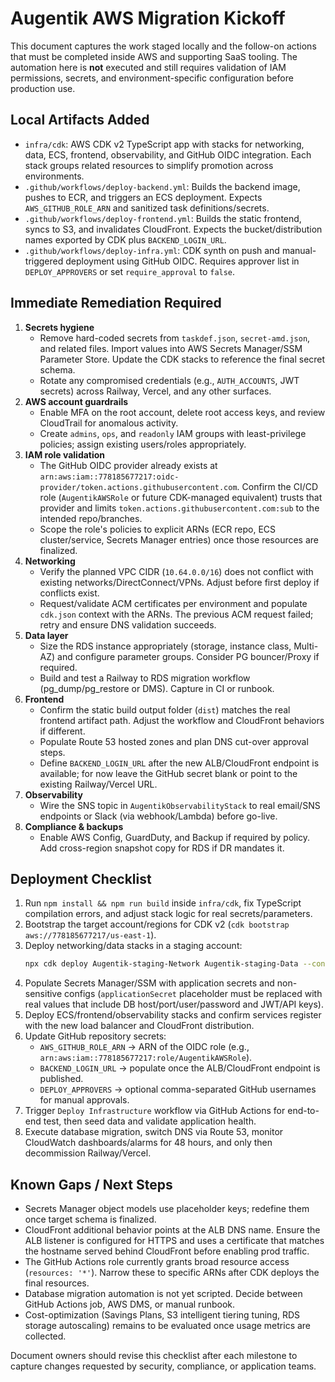 # Augentik AWS Migration Kickoff

This document captures the work staged locally and the follow-on actions that must be completed inside AWS and supporting SaaS tooling. The automation here is **not** executed and still requires validation of IAM permissions, secrets, and environment-specific configuration before production use.

## Local Artifacts Added

- `infra/cdk`: AWS CDK v2 TypeScript app with stacks for networking, data, ECS, frontend, observability, and GitHub OIDC integration. Each stack groups related resources to simplify promotion across environments.
- `.github/workflows/deploy-backend.yml`: Builds the backend image, pushes to ECR, and triggers an ECS deployment. Expects `AWS_GITHUB_ROLE_ARN` and sanitized task definitions/secrets.
- `.github/workflows/deploy-frontend.yml`: Builds the static frontend, syncs to S3, and invalidates CloudFront. Expects the bucket/distribution names exported by CDK plus `BACKEND_LOGIN_URL`.
- `.github/workflows/deploy-infra.yml`: CDK synth on push and manual-triggered deployment using GitHub OIDC. Requires approver list in `DEPLOY_APPROVERS` or set `require_approval` to `false`.

## Immediate Remediation Required

1. **Secrets hygiene**
   - Remove hard-coded secrets from `taskdef.json`, `secret-amd.json`, and related files. Import values into AWS Secrets Manager/SSM Parameter Store. Update the CDK stacks to reference the final secret schema.
   - Rotate any compromised credentials (e.g., `AUTH_ACCOUNTS`, JWT secrets) across Railway, Vercel, and any other surfaces.
2. **AWS account guardrails**
   - Enable MFA on the root account, delete root access keys, and review CloudTrail for anomalous activity.
   - Create `admins`, `ops`, and `readonly` IAM groups with least-privilege policies; assign existing users/roles appropriately.
3. **IAM role validation**
   - The GitHub OIDC provider already exists at `arn:aws:iam::778185677217:oidc-provider/token.actions.githubusercontent.com`. Confirm the CI/CD role (`AugentikAWSRole` or future CDK-managed equivalent) trusts that provider and limits `token.actions.githubusercontent.com:sub` to the intended repo/branches.
   - Scope the role's policies to explicit ARNs (ECR repo, ECS cluster/service, Secrets Manager entries) once those resources are finalized.
4. **Networking**
   - Verify the planned VPC CIDR (`10.64.0.0/16`) does not conflict with existing networks/DirectConnect/VPNs. Adjust before first deploy if conflicts exist.
   - Request/validate ACM certificates per environment and populate `cdk.json` context with the ARNs. The previous ACM request failed; retry and ensure DNS validation succeeds.
5. **Data layer**
   - Size the RDS instance appropriately (storage, instance class, Multi-AZ) and configure parameter groups. Consider PG bouncer/Proxy if required.
   - Build and test a Railway to RDS migration workflow (pg_dump/pg_restore or DMS). Capture in CI or runbook.
6. **Frontend**
   - Confirm the static build output folder (`dist`) matches the real frontend artifact path. Adjust the workflow and CloudFront behaviors if different.
   - Populate Route 53 hosted zones and plan DNS cut-over approval steps.
   - Define `BACKEND_LOGIN_URL` after the new ALB/CloudFront endpoint is available; for now leave the GitHub secret blank or point to the existing Railway/Vercel URL.
7. **Observability**
   - Wire the SNS topic in `AugentikObservabilityStack` to real email/SNS endpoints or Slack (via webhook/Lambda) before go-live.
8. **Compliance & backups**
   - Enable AWS Config, GuardDuty, and Backup if required by policy. Add cross-region snapshot copy for RDS if DR mandates it.

## Deployment Checklist

1. Run `npm install && npm run build` inside `infra/cdk`, fix TypeScript compilation errors, and adjust stack logic for real secrets/parameters.
2. Bootstrap the target account/regions for CDK v2 (`cdk bootstrap aws://778185677217/us-east-1`).
3. Deploy networking/data stacks in a staging account:
   ```bash
   npx cdk deploy Augentik-staging-Network Augentik-staging-Data --context env=staging
   ```
4. Populate Secrets Manager/SSM with application secrets and non-sensitive configs (`applicationSecret` placeholder must be replaced with real values that include DB host/port/user/password and JWT/API keys).
5. Deploy ECS/frontend/observability stacks and confirm services register with the new load balancer and CloudFront distribution.
6. Update GitHub repository secrets:
   - `AWS_GITHUB_ROLE_ARN` -> ARN of the OIDC role (e.g., `arn:aws:iam::778185677217:role/AugentikAWSRole`).
   - `BACKEND_LOGIN_URL` -> populate once the ALB/CloudFront endpoint is published.
   - `DEPLOY_APPROVERS` -> optional comma-separated GitHub usernames for manual approvals.
7. Trigger `Deploy Infrastructure` workflow via GitHub Actions for end-to-end test, then seed data and validate application health.
8. Execute database migration, switch DNS via Route 53, monitor CloudWatch dashboards/alarms for 48 hours, and only then decommission Railway/Vercel.

## Known Gaps / Next Steps

- Secrets Manager object models use placeholder keys; redefine them once target schema is finalized.
- CloudFront additional behavior points at the ALB DNS name. Ensure the ALB listener is configured for HTTPS and uses a certificate that matches the hostname served behind CloudFront before enabling prod traffic.
- The GitHub Actions role currently grants broad resource access (`resources: '*'`). Narrow these to specific ARNs after CDK deploys the final resources.
- Database migration automation is not yet scripted. Decide between GitHub Actions job, AWS DMS, or manual runbook.
- Cost-optimization (Savings Plans, S3 intelligent tiering tuning, RDS storage autoscaling) remains to be evaluated once usage metrics are collected.

Document owners should revise this checklist after each milestone to capture changes requested by security, compliance, or application teams.
